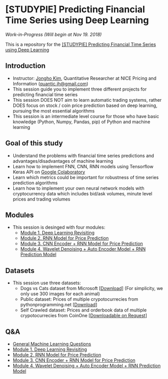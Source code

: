 # [STUDYPIE] Predicting Financial Time Series using Deep Learning

*Work-in-Progress (Will begin at Nov 19. 2018)*

This is a repository for the [[STUDYPIE] Predicting Financial Time Series using Deep Learning](https://studypie.co/course/machine-learning/price_predict/)

## Introduction
- Instructor: [Jongho Kim](https://jonghkim.github.io/), Quantitative Researcher at NICE Pricing and Information (quantic.jh@gmail.com)
- This session guide you to implement three different projects for predicting financial time series
- This session DOES NOT aim to learn automatic trading systems, rather DOES focus on stock / coin price prediction based on deep learning, pursuing the most essential algorithms
- This session is an intermediate level course for those who have basic knowledge (Python, Numpy, Pandas, pip) of Python and machine learning

## Goal of this study
- Understand the problems with financial time series predictions and advantages/disadvantages of machine learning 
- Learn how to implement FNN, CNN, RNN models using Tensorflow Keras API on [Google Colaboratory](https://colab.research.google.com/) 
- Learn which metrics could be important for robustness of time series prediction algorithms 
- Learn how to implement your own neural network models with cryptocurrency data which includes bid/ask volumes, minute level prices and trading volumes 

## Modules
- This session is desinged with four modules:
    - [Module 1. Deep Learning Revisiting](https://github.com/jonghkim/financial-time-series-prediction/tree/master/Module1)
    - [Module 2. RNN Model for Price Prediction](https://github.com/jonghkim/financial-time-series-prediction/tree/master/Module2)
    - [Module 3. CNN Encoder  + RNN Model for Price Prediction](https://github.com/jonghkim/financial-time-series-prediction/tree/master/Module3)
    - [Module 4. Wavelet Denoising + Auto Encoder Model + RNN Prediction Model](https://github.com/jonghkim/financial-time-series-prediction/tree/master/Module4)

## Datasets
- This session use three datasets:
    - Dogs vs Cats dataset from Microsoft [[Download](https://drive.google.com/open?id=1Dje13qjGZwtaVhhjp-ZJVzeyzJrG6oc1)] (For simplicity, we only use 300 images for each animal)
    - Public dataset: Prices of multiple crypotocurrecies from pythonprogramming.net [[Download](https://drive.google.com/open?id=1thjGhgnAm5k1zuSiWhGmlUJzBXM3IECi)]
    - Self Crawled dataset: Prices and orderbook data of multiple crypotocurrecies from CoinOne [[Downloadable on Request](mailto:quantic.jh@gmail.com?subject=[GitHub]%20CoinOne%20Data%20Requests)] 

## Q&A
- [General Machine Learning Questions](Q&A/General_Question.md)
- [Module 1. Deep Learning Revisiting](Q&A/Module1.md)
- [Module 2. RNN Model for Price Prediction](Q&A/Module2.md)
- [Module 3. CNN Encoder  + RNN Model for Price Prediction](Q&A/Module3.md)
- [Module 4. Wavelet Denoising + Auto Encoder Model + RNN Prediction Model](Q&A/Module4.md)

